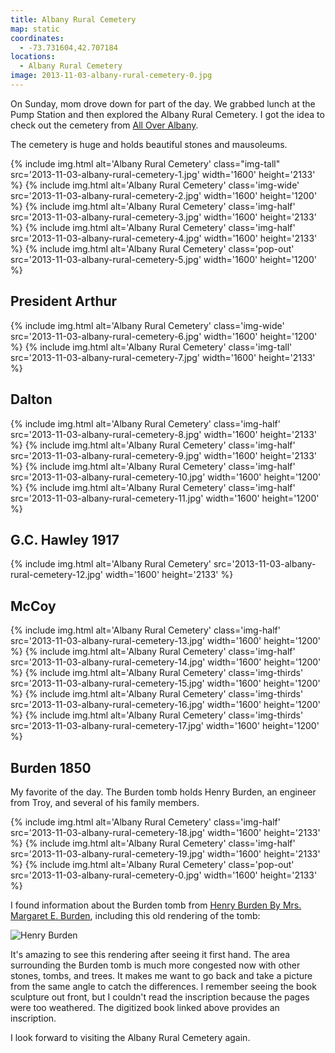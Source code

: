 ```yaml
---
title: Albany Rural Cemetery
map: static
coordinates:
  - -73.731604,42.707184
locations:
  - Albany Rural Cemetery
image: 2013-11-03-albany-rural-cemetery-0.jpg
---
```


On Sunday, mom drove down for part of the day. We grabbed lunch at the Pump Station and then explored the Albany Rural Cemetery. I got the idea to check out the cemetery from [All Over Albany](http://alloveralbany.com/archive/2008/10/17/great-local-autumn-walks).

The cemetery is huge and holds beautiful stones and mausoleums.

<div class="photos">

{% include img.html alt='Albany Rural Cemetery' class="img-tall" src='2013-11-03-albany-rural-cemetery-1.jpg' width='1600' height='2133' %}
{% include img.html alt='Albany Rural Cemetery' class='img-wide' src='2013-11-03-albany-rural-cemetery-2.jpg' width='1600' height='1200' %}
{% include img.html alt='Albany Rural Cemetery' class='img-half' src='2013-11-03-albany-rural-cemetery-3.jpg' width='1600' height='2133' %}
{% include img.html alt='Albany Rural Cemetery' class='img-half' src='2013-11-03-albany-rural-cemetery-4.jpg' width='1600' height='2133' %}
{% include img.html alt='Albany Rural Cemetery' class='pop-out' src='2013-11-03-albany-rural-cemetery-5.jpg' width='1600' height='1200' %}

</div>

## President Arthur

<div class="photos">

{% include img.html alt='Albany Rural Cemetery' class='img-wide' src='2013-11-03-albany-rural-cemetery-6.jpg' width='1600' height='1200' %}
{% include img.html alt='Albany Rural Cemetery' class='img-tall' src='2013-11-03-albany-rural-cemetery-7.jpg' width='1600' height='2133' %}

</div>

## Dalton

<div class="photos">

{% include img.html alt='Albany Rural Cemetery' class='img-half' src='2013-11-03-albany-rural-cemetery-8.jpg' width='1600' height='2133' %}
{% include img.html alt='Albany Rural Cemetery' class='img-half' src='2013-11-03-albany-rural-cemetery-9.jpg' width='1600' height='2133' %}
{% include img.html alt='Albany Rural Cemetery' class='img-half' src='2013-11-03-albany-rural-cemetery-10.jpg' width='1600' height='1200' %}
{% include img.html alt='Albany Rural Cemetery' class='img-half' src='2013-11-03-albany-rural-cemetery-11.jpg' width='1600' height='1200' %}

</div>

## G.C. Hawley 1917

<div class="photos">

{% include img.html alt='Albany Rural Cemetery' src='2013-11-03-albany-rural-cemetery-12.jpg' width='1600' height='2133' %}

</div>

## McCoy

<div class="photos">

{% include img.html alt='Albany Rural Cemetery' class='img-half' src='2013-11-03-albany-rural-cemetery-13.jpg' width='1600' height='1200' %}
{% include img.html alt='Albany Rural Cemetery' class='img-half' src='2013-11-03-albany-rural-cemetery-14.jpg' width='1600' height='1200' %}
{% include img.html alt='Albany Rural Cemetery' class='img-thirds' src='2013-11-03-albany-rural-cemetery-15.jpg' width='1600' height='1200' %}
{% include img.html alt='Albany Rural Cemetery' class='img-thirds' src='2013-11-03-albany-rural-cemetery-16.jpg' width='1600' height='1200' %}
{% include img.html alt='Albany Rural Cemetery' class='img-thirds' src='2013-11-03-albany-rural-cemetery-17.jpg' width='1600' height='1200' %}

</div>

## Burden 1850

My favorite of the day. The Burden tomb holds Henry Burden, an engineer from Troy, and several of his family members.

<div class="photos">

{% include img.html alt='Albany Rural Cemetery' class='img-half' src='2013-11-03-albany-rural-cemetery-18.jpg' width='1600' height='2133' %}
{% include img.html alt='Albany Rural Cemetery' class='img-half' src='2013-11-03-albany-rural-cemetery-19.jpg' width='1600' height='2133' %}
{% include img.html alt='Albany Rural Cemetery' class='pop-out' src='2013-11-03-albany-rural-cemetery-0.jpg' width='1600' height='2133' %}

</div>

I found information about the Burden tomb from [Henry Burden By Mrs. Margaret E. Burden](http://books.google.com/books?id=A6UNAAAAYAAJ&ots=t0mx1AjSo-&pg=PA86#v=onepage&q&f=false), including this old rendering of the tomb:

<div class="photos">

<img src="http://books.google.com/books?id=A6UNAAAAYAAJ&amp;pg=PA86-IA3&amp;img=1&amp;zoom=3&amp;hl=en&amp;sig=ACfU3U3HfiVOeep-fJFeRwDllJi8AO5hNg&amp;ci=140%2C274%2C711%2C939&amp;edge=0" class="rotate-left pop-out" alt="Henry Burden">

</div>

It's amazing to see this rendering after seeing it first hand. The area surrounding the Burden tomb is much more congested now with other stones, tombs, and trees. It makes me want to go back and take a picture from the same angle to catch the differences. I remember seeing the book sculpture out front, but I couldn't read the inscription because the pages were too weathered. The digitized book linked above provides an inscription.

I look forward to visiting the Albany Rural Cemetery again.
